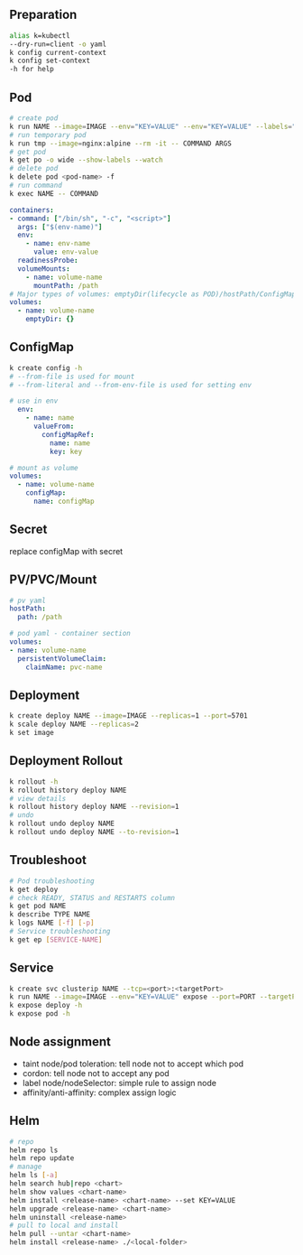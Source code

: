 ## Preparation
```sh
alias k=kubectl
--dry-run=client -o yaml
k config current-context
k config set-context
-h for help
```

## Pod
```sh
# create pod
k run NAME --image=IMAGE --env="KEY=VALUE" --env="KEY=VALUE" --labels="KEY=VALUE,KEY=VALUE" -- COMMAND ARGS
# run temporary pod
k run tmp --image=nginx:alpine --rm -it -- COMMAND ARGS
# get pod
k get po -o wide --show-labels --watch
# delete pod
k delete pod <pod-name> -f
# run command
k exec NAME -- COMMAND
```

```yaml (Pod)
containers:
- command: ["/bin/sh", "-c", "<script>"]
  args: ["$(env-name)"]
  env:
    - name: env-name
      value: env-value
  readinessProbe:
  volumeMounts:
    - name: volume-name
      mountPath: /path
# Major types of volumes: emptyDir(lifecycle as POD)/hostPath/ConfigMap/Secret/PVC
volumes:
  - name: volume-name
    emptyDir: {}
```

## ConfigMap
```sh
k create config -h
# --from-file is used for mount
# --from-literal and --from-env-file is used for setting env
```

```yaml
# use in env
  env:
    - name: name
      valueFrom:
        configMapRef:
          name: name
          key: key

# mount as volume
volumes:
  - name: volume-name
    configMap:
      name: configMap
```

## Secret
replace configMap with secret

## PV/PVC/Mount
```yaml
# pv yaml
hostPath:
  path: /path

# pod yaml - container section
volumes:
- name: volume-name
  persistentVolumeClaim:
    claimName: pvc-name
```

## Deployment
```sh
k create deploy NAME --image=IMAGE --replicas=1 --port=5701
k scale deploy NAME --replicas=2
k set image 
```

## Deployment Rollout
```sh
k rollout -h
k rollout history deploy NAME
# view details
k rollout history deploy NAME --revision=1
# undo
k rollout undo deploy NAME
k rollout undo deploy NAME --to-revision=1
```

## Troubleshoot
```sh
# Pod troubleshooting
k get deploy
# check READY, STATUS and RESTARTS column
k get pod NAME
k describe TYPE NAME
k logs NAME [-f] [-p]
# Service troubleshooting
k get ep [SERVICE-NAME]
```

## Service
```sh
k create svc clusterip NAME --tcp=<port>:<targetPort>
k run NAME --image=IMAGE --env="KEY=VALUE" expose --port=PORT --targetPort=80 --labels=KEY=VALUE -- COMMAND ARGS
k expose deploy -h
k expose pod -h
```
## Node assignment
- taint node/pod toleration: tell node not to accept which pod
- cordon: tell node not to accept any pod
- label node/nodeSelector: simple rule to assign node
- affinity/anti-affinity: complex assign logic


## Helm
```sh
# repo
helm repo ls
helm repo update
# manage
helm ls [-a]
helm search hub|repo <chart>
helm show values <chart-name>
helm install <release-name> <chart-name> --set KEY=VALUE
helm upgrade <release-name> <chart-name>
helm uninstall <release-name>
# pull to local and install
helm pull --untar <chart-name>
helm install <release-name> ./<local-folder>
```